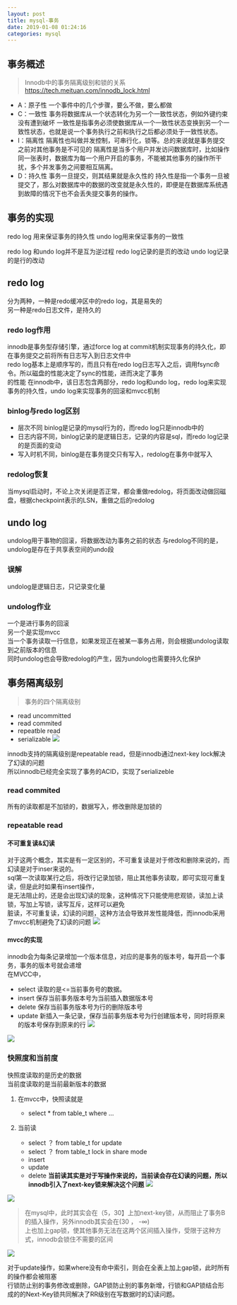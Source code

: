 ```yaml
--- 
layout: post 
title: mysql-事务 
date: 2019-01-08 01:24:16 
categories: mysql 
---
```

## 事务概述
> Innodb中的事务隔离级别和锁的关系 https://tech.meituan.com/innodb_lock.html

- A：原子性
一个事件中的几个步骤，要么不做，要么都做
- C：一致性
事务将数据库从一个状态转化为另一个一致性状态，例如外键约束没有遭到破坏
一致性是指事务必须使数据库从一个一致性状态变换到另一个一致性状态，也就是说一个事务执行之前和执行之后都必须处于一致性状态。
- I：隔离性
隔离性也叫做并发控制，可串行化，锁等。总的来说就是事务提交之前对其他事务是不可见的
隔离性是当多个用户并发访问数据库时，比如操作同一张表时，数据库为每一个用户开启的事务，不能被其他事务的操作所干扰，多个并发事务之间要相互隔离。
- D：持久性
事务一旦提交，则其结果就是永久性的
持久性是指一个事务一旦被提交了，那么对数据库中的数据的改变就是永久性的，即便是在数据库系统遇到故障的情况下也不会丢失提交事务的操作。


## 事务的实现
redo log 用来保证事务的持久性
undo log用来保证事务的一致性

redo log 和undo log并不是互为逆过程
redo log记录的是页的改动
undo log记录的是行的改动

## redo log
分为两种，一种是redo缓冲区中的redo log，其是易失的    
另一种是redo日志文件，是持久的    
### redo log作用
innodb是事务型存储引擎，通过force log at commit机制实现事务的持久化，即在事务提交之前将所有日志写入到日志文件中    
redo log基本上是顺序写的，而且只有在redo log日志写入之后，调用fsync命令。所以磁盘的性能决定了sync的性能，进而决定了事务    
的性能
在innodb中，该日志包含两部分，redo log和undo log，redo log来实现事务的持久性，undo log来实现事务的回滚和mvcc机制    


### binlog与redo log区别

- 层次不同 binlog是记录的mysql行为的，而redo log只是innodb中的
- 日志内容不同，binlog记录的是逻辑日志，记录的内容是sql，而redo log记录的是页面的变动
- 写入时机不同，binlog是在事务提交只有写入，redolog在事务中就写入

### redolog恢复
当mysql启动时，不论上次关闭是否正常，都会重做redolog，将页面改动做回磁盘，根据checkpoint表示的LSN，重做之后的redolog    

## undo log
undolog用于事物的回滚，将数据改动为事务之前的状态
与redolog不同的是，undolog是存在于共享表空间的undo段
### 误解
undolog是逻辑日志，只记录变化量
### undolog作业
一个是进行事务的回滚    
另一个是实现mvcc    
当一个事务读取一行信息，如果发现正在被某一事务占用，则会根据undolog读取到之前版本的信息    
同时undolog也会导致redolog的产生，因为undolog也需要持久化保护    

## 事务隔离级别
> 事务的四个隔离级别

- read uncommitted
- read commited
- repeatble read
- serializable
![](/images/20181108214404214_256950961.png)

innodb支持的隔离级别是repeatable read，但是innodb通过next-key lock解决了幻读的问题    
所以innodb已经完全实现了事务的ACID，实现了serializeble    

### read commited
所有的读取都是不加锁的，数据写入，修改删除是加锁的

### repeatable read
#### 不可重复读&幻读
对于这两个概念，其实是有一定区别的，不可重复读是对于修改和删除来说的，而幻读是对于inser来说的。    
sql第一次读取某行之后，将改行记录加锁，阻止其他事务读取，即可实现可重复读，但是此时如果有insert操作，    
是无法阻止的，还是会出现幻读的现象，这种情况下只能使用悲观锁，读加上读锁，写加上写锁，读写互斥，这样可以避免    
脏读，不可重复读，幻读的问题，这种方法会导致并发性能降低，而innodb采用了mvcc机制避免了幻读的问题
![](/images/20181108215740807_2132671057.png)

#### mvcc的实现
innodb会为每条记录增加一个版本信息，对应的是事务的版本号，每开启一个事务，事务的版本号就会递增    
在MVCC中，

- select 读取的是<=当前事务号的数据。
- insert 保存当前事务版本号为当前插入数据版本号
- delete 保存当前事务版本号为行的删除版本号
- update 新插入一条记录，保存当前事务版本号为行创建版本号，同时将原来的版本号保存到原来的行
![](/images/20181108220727145_152902922.png)

![](/images/20181108221515967_1448968242.png)

### 快照度和当前度
快照度读取的是历史的数据    
当前度读取的是当前最新版本的数据    

1. 在mvcc中，快照读就是

    - select * from table_t where ...
2. 当前读
    - select ？ from table_t for update
    - select ？ from table_t lock in share mode
    - insert
    - update
    - delete
**当前读其实是对于写操作来说的，当前读会存在幻读的问题，所以innodb引入了next-key锁来解决这个问题**
![](/images/20181108222755951_1379483439.png)

![](/images/20181108222812780_744706261.png)

> 在mysql中，此时其实会在（5，30】上加next-key锁，从而阻止了事务B的插入操作，另外innodb其实会在(30 ， -∞)  
上也加上gap锁，使其他事务无法在这两个区间插入操作，受限于这种方式，innodb会锁住不需要的区间    

![](/images/20181108223515915_743433911.png)

对于update操作，如果where没有命中索引，则会在全表上加上gap锁，此时所有的操作都会被阻塞    
行锁防止别的事务修改或删除，GAP锁防止别的事务新增，行锁和GAP锁结合形成的的Next-Key锁共同解决了RR级别在写数据时的幻读问题。
